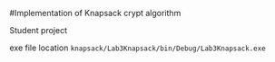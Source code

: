 #Implementation of Knapsack crypt algorithm

Student project

exe file location
`knapsack/Lab3Knapsack/bin/Debug/Lab3Knapsack.exe`
